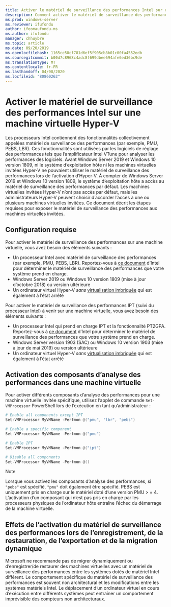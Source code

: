 ```yaml
---
title: Activer le matériel de surveillance des performances Intel sur une machine virtuelle Hyper-V
description: Comment activer le matériel de surveillance des performances d’Intel sur un ordinateur Hyper-V. Explique également comment activer la migration dynamique des effets matériels de surveillance des performances.
ms.prod: windows-server
ms.reviewer: ifufondu
author: ifeomaufondu-ms
ms.author: ifufondu
manager: chhuybre
ms.topic: article
ms.date: 09/20/2019
ms.openlocfilehash: 1165ce58cf781d6ef5f905cb8b01c00fa4552edb
ms.sourcegitcommit: b00d7c8968c4adc8f699dbee694afe6ed36bc9de
ms.translationtype: MT
ms.contentlocale: fr-FR
ms.lasthandoff: 04/08/2020
ms.locfileid: "80860262"
---
```

# <a name="enable-intel-performance-monitoring-hardware-in-a-hyper-v-virtual-machine"></a>Activer le matériel de surveillance des performances Intel sur une machine virtuelle Hyper-V

Les processeurs Intel contiennent des fonctionnalités collectivement appelées matériel de surveillance des performances (par exemple, PMU, PEBS, LBR). Ces fonctionnalités sont utilisées par les logiciels de réglage des performances tels que l’amplificateur Intel VTune pour analyser les performances des logiciels.  Avant Windows Server 2019 et Windows 10 version 1809, ni le système d’exploitation hôte ni les machines virtuelles invitées Hyper-V ne pouvaient utiliser le matériel de surveillance des performances lors de l’activation d’Hyper-V.  À compter de Windows Server 2019 et Windows 10 version 1809, le système d’exploitation hôte a accès au matériel de surveillance des performances par défaut.  Les machines virtuelles invitées Hyper-V n’ont pas accès par défaut, mais les administrateurs Hyper-V peuvent choisir d’accorder l’accès à une ou plusieurs machines virtuelles invitées.  Ce document décrit les étapes requises pour exposer le matériel de surveillance des performances aux machines virtuelles invitées.

## <a name="requirements"></a>Configuration requise

Pour activer le matériel de surveillance des performances sur une machine virtuelle, vous avez besoin des éléments suivants :

- Un processeur Intel avec matériel de surveillance des performances (par exemple, PMU, PEBS, LBR).  Reportez-vous à [ce document]( https://software.intel.com/en-us/vtune-amplifier-cookbook-configuring-a-hyper-v-virtual-machine-for-hardware-based-hotspots-analysis) d’Intel pour déterminer le matériel de surveillance des performances que votre système prend en charge.
- Windows Server 2019 ou Windows 10 version 1809 (mise à jour d’octobre 2018) ou version ultérieure
- Un ordinateur virtuel Hyper-V _sans_ [virtualisation imbriquée](https://docs.microsoft.com/virtualization/hyper-v-on-windows/user-guide/nested-virtualization) qui est également à l’état arrêté

Pour activer le matériel de surveillance des performances IPT (suivi du processeur Intel) à venir sur une machine virtuelle, vous avez besoin des éléments suivants :

- Un processeur Intel qui prend en charge IPT et la fonctionnalité PT2GPA.  Reportez-vous à [ce document]( https://software.intel.com/en-us/vtune-amplifier-cookbook-configuring-a-hyper-v-virtual-machine-for-hardware-based-hotspots-analysis) d’Intel pour déterminer le matériel de surveillance des performances que votre système prend en charge.
- Windows Server version 1903 (SAC) ou Windows 10 version 1903 (mise à jour de mai 2019) ou version ultérieure
- Un ordinateur virtuel Hyper-V _sans_ [virtualisation imbriquée](https://docs.microsoft.com/virtualization/hyper-v-on-windows/user-guide/nested-virtualization) qui est également à l’état arrêté

## <a name="enabling-performance-monitoring-components-in-a-virtual-machine"></a>Activation des composants d’analyse des performances dans une machine virtuelle

Pour activer différents composants d’analyse des performances pour une machine virtuelle invitée spécifique, utilisez l’applet de commande `Set-VMProcessor` PowerShell lors de l’exécution en tant qu’administrateur :

``` Powershell
# Enable all components except IPT
Set-VMProcessor MyVMName -Perfmon @("pmu", "lbr", "pebs")
```

``` Powershell
# Enable a specific component
Set-VMProcessor MyVMName -Perfmon @("pmu")
```

``` Powershell
# Enable IPT 
Set-VMProcessor MyVMName -Perfmon @("ipt")
```

``` Powershell
# Disable all components
Set-VMProcessor MyVMName -Perfmon @()
```
> [!NOTE]
> Lorsque vous activez les composants d’analyse des performances, si `"pebs"` est spécifié, `"pmu"` doit également être spécifié. PEBS est uniquement pris en charge sur le matériel doté d’une version PMU > = 4. L’activation d’un composant qui n’est pas pris en charge par les processeurs physiques de l’ordinateur hôte entraîne l’échec du démarrage de la machine virtuelle.

## <a name="effects-of-enabling-performance-monitoring-hardware-on-saverestore-export-and-live-migration"></a>Effets de l’activation du matériel de surveillance des performances lors de l’enregistrement, de la restauration, de l’exportation et de la migration dynamique

Microsoft ne recommande pas de migrer dynamiquement ou d’enregistrer/de restaurer des machines virtuelles avec un matériel de surveillance des performances entre les systèmes dotés de matériel Intel différent. Le comportement spécifique du matériel de surveillance des performances est souvent non architectural et les modifications entre les systèmes matériels Intel.  Le déplacement d’un ordinateur virtuel en cours d’exécution entre différents systèmes peut entraîner un comportement imprévisible des compteurs non architecturaux.

